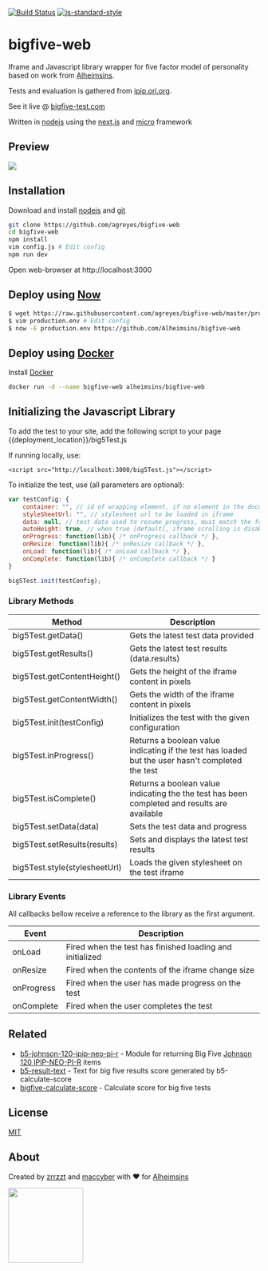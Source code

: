 [![Build Status](https://travis-ci.org/Alheimsins/bigfive-web.svg?branch=master)](https://travis-ci.org/Alheimsins/bigfive-web)
[![js-standard-style](https://img.shields.io/badge/code%20style-standard-brightgreen.svg?style=flat)](https://github.com/feross/standard)

# bigfive-web

Iframe and Javascript library wrapper for five factor model of personality based on work from [Alheimsins](hhttps://github.com/Alheimsins/bigfive-web).

Tests and evaluation is gathered from [ipip.ori.org](http://ipip.ori.org).

See it live @ [bigfive-test.com](https://bigfive-test.com)

Written in [nodejs](https://nodejs.org) using the [next.js](https://github.com/zeit/next.js) and [micro](https://github.com/zeit/micro) framework

## Preview

![](https://media.giphy.com/media/k83RlkC1s3bhdBJ8Yb/giphy.gif)

## Installation

Download and install [nodejs](https://nodejs.org) and [git](https://git-scm.com/downloads)

```sh
git clone https://github.com/agreyes/bigfive-web
cd bigfive-web
npm install
vim config.js # Edit config
npm run dev
```
Open web-browser at http://localhost:3000

## Deploy using [Now](https://zeit.co/now)

```sh
$ wget https://raw.githubusercontent.com/agreyes/bigfive-web/master/production.env
$ vim production.env # Edit config
$ now -E production.env https://github.com/Alheimsins/bigfive-web
```

## Deploy using [Docker](https://www.docker.com/)

Install [Docker](https://www.docker.com/)

```sh
docker run -d --name bigfive-web alheimsins/bigfive-web
```

## Initializing the Javascript Library

To add the test to your site, add the following script to your page {{deployment_location}}/big5Test.js

If running locally, use:

```<script src="http://localhost:3000/big5Test.js"></script>```

To initialize the test, use (all parameters are optional):

```javascript
var testConfig: {
    container: "", // id of wrapping element, if no element in the document matches, the wrapper and iframe are appended to the end of the body tag
    styleSheetUrl: "", // stylesheet url to be loaded in iframe
    data: null, // test data used to resume progress, must match the format of data provided by progress event
    autoHeight: true, // when true [default], iframe scrolling is disabled and iframe height will be automatically adjusted to match content
    onProgress: function(lib){ /* onProgress callback */ },
    onResize: function(lib){ /* onResize callback */ },
    onLoad: function(lib){ /* onLoad callback */ },
    onComplete: function(lib){ /* onComplete callback */ }
}

big5Test.init(testConfig);
```

### Library Methods

Method | Description
------------ | -------------
big5Test.getData() | Gets the latest test data provided
big5Test.getResults() | Gets the latest test results (data.results)
big5Test.getContentHeight() | Gets the height of the iframe content in pixels
big5Test.getContentWidth() | Gets the width of the iframe content in pixels
big5Test.init(testConfig) | Initializes the test with the given configuration
big5Test.inProgress() | Returns a boolean value indicating if the test has loaded but the user hasn't completed the test
big5Test.isComplete() | Returns a boolean value indicating the the test has been completed and results are available
big5Test.setData(data) | Sets the test data and progress
big5Test.setResults(results) | Sets and displays the latest test results
big5Test.style(stylesheetUrl) | Loads the given stylesheet on the test iframe

### Library Events

All callbacks bellow receive a reference to the library as the first argument. 

Event | Description
------------ | -------------
onLoad | Fired when the test has finished loading and initialized
onResize | Fired when the contents of the iframe change size
onProgress | Fired when the user has made progress on the test
onComplete | Fired when the user completes the test

## Related

- [b5-johnson-120-ipip-neo-pi-r](https://github.com/Alheimsins/b5-johnson-120-ipip-neo-pi-r) - Module for returning Big Five [Johnson 120 IPIP-NEO-PI-R](http://ipip.ori.org/30FacetNEO-PI-RItems.htm) items
- [b5-result-text](https://github.com/Alheimsins/b5-result-text) - Text for big five results score generated by b5-calculate-score
- [bigfive-calculate-score](https://github.com/Alheimsins/bigfive-calculate-score) - Calculate score for big five tests

## License

[MIT](LICENSE)

## About

Created by [zrrzzt](https://github.com/zrrrzzt) and [maccyber](https://github.com/maccyber) with ❤ for [Alheimsins](https://alheimsins.net)

<img src="https://image.ibb.co/dPH08G/logo_black.png" height="150px" width="150px" />
